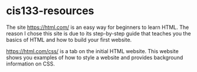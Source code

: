 # cis133-resources
The site https://html.com/ is an easy way for beginners to learn HTML. The reason I chose this site is due to its step-by-step guide that teaches you the basics of HTML and how to build your first website.

https://html.com/css/ is a tab on the initial HTML website. This website shows you examples of how to style a website and provides background information on CSS.
